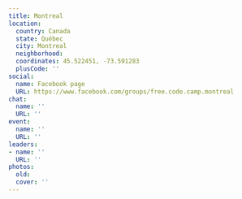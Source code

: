 ```yaml
---
title: Montreal
location:
  country: Canada
  state: Québec
  city: Montreal
  neighborhood: 
  coordinates: 45.522451, -73.591283
  plusCode: ''
social:
  name: Facebook page
  URL: https://www.facebook.com/groups/free.code.camp.montreal
chat:
  name: ''
  URL: ''
event:
  name: ''
  URL: ''
leaders:
- name: ''
  URL: ''
photos:
  old: 
  cover: ''
---
```


